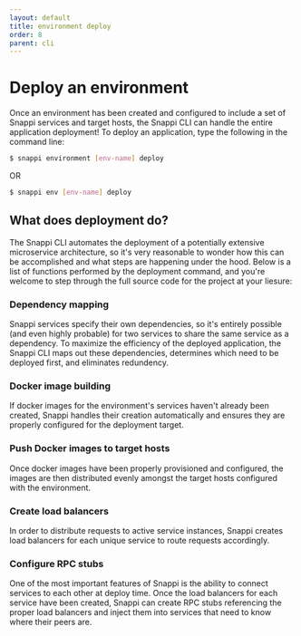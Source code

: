 ```yaml
---
layout: default
title: environment deploy
order: 8
parent: cli
---
```


# Deploy an environment
Once an environment has been created and configured to include a set of Snappi services and target hosts, the Snappi 
CLI can handle the entire application deployment! To deploy an application, type the following in the command line:

```sh
$ snappi environment [env-name] deploy
```

OR

```sh
$ snappi env [env-name] deploy
```

## What does deployment do?
The Snappi CLI automates the deployment of a potentially extensive microservice architecture, so it's very reasonable 
to wonder how this can be accomplished and what steps are happening under the hood. Below is a list of functions 
performed by the deployment command, and you're welcome to step through the full source code for the project at your 
liesure:

### Dependency mapping
Snappi services specify their own dependencies, so it's entirely possible (and even highly probable) for two 
services to share the same service as a dependency. To maximize the efficiency of the deployed application, 
the Snappi CLI maps out these dependencies, determines which need to be deployed first, and eliminates redundency.

### Docker image building
If docker images for the environment's services haven't already been created, Snappi handles their creation 
automatically and ensures they are properly configured for the deployment target.

### Push Docker images to target hosts
Once docker images have been properly provisioned and configured, the images are then distributed evenly amongst the 
target hosts configured with the environment.

### Create load balancers
In order to distribute requests to active service instances, Snappi creates load balancers for each unique service to 
route requests accordingly.

### Configure RPC stubs
One of the most important features of Snappi is the ability to connect services to each other at deploy time. Once the 
load balancers for each service have been created, Snappi can create RPC stubs referencing the proper load balancers 
and inject them into services that need to know where their peers are.
